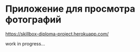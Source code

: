 # Приложение для просмотра фотографий

https://skillbox-diploma-project.herokuapp.com/

work in progress...
